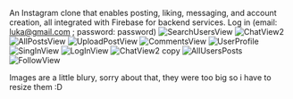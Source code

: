 An Instagram clone that enables posting, liking, messaging, and account creation, all integrated with Firebase for backend services. Log in (email: luka@gmail.com ; password: password)
![SearchUsersView](https://github.com/user-attachments/assets/35899149-5ff8-4077-b202-e0f33fd2df54)
![ChatView2](https://github.com/user-attachments/assets/d3eda50b-58ab-4645-8b00-0fc763b841aa)
![AllPostsView](https://github.com/user-attachments/assets/74a71fae-e7fd-4a5d-942b-9ecf88d0cb52)
![UploadPostView](https://github.com/user-attachments/assets/922fc774-6b83-4999-b99e-9b221ac8ec3d)
![CommentsView](https://github.com/user-attachments/assets/525adb2b-496f-4d47-b5ef-9bdee86e93c1)
![UserProfile](https://github.com/user-attachments/assets/1dc558f0-6465-4ccd-aa2f-6393d94211d3)
![SingInView](https://github.com/user-attachments/assets/bf244671-37c8-4be2-b254-d8d9eee6766c)
![LogInView](https://github.com/user-attachments/assets/4aae25f5-7b1b-4d19-bf27-17e11436e26f)
![ChatView2 copy](https://github.com/user-attachments/assets/3945c8aa-0e2d-4c6f-a4db-dafee9b9df72)
![AllUsersPosts](https://github.com/user-attachments/assets/6f95bc8f-e069-4ca1-bac7-2a03c3ee8537)
![FollowView](https://github.com/user-attachments/assets/f10d1946-9471-4825-9970-551de2b11057)

Images are a little blury, sorry about that, they were too big so i have to resize them :D
